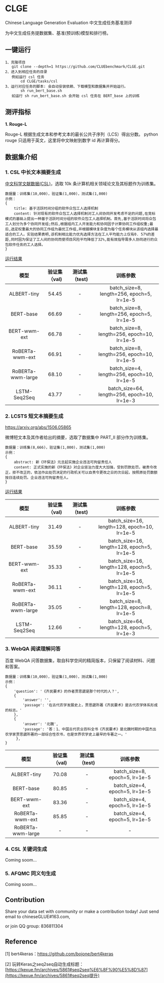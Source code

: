 # CLGE
Chinese Language Generation Evaluation 中文生成任务基准测评

为中文生成任务提数据集、基准(预训练)模型和排行榜。

## 一键运行

```
1、克隆项目 
   git clone --depth=1 https://github.com/CLUEbenchmark/CLGE.git
2、进入到相应任务的目录
   例如运行 csl 任务
       cd CLGE/tasks/csl  
3、运行对应任务的脚本: 会自动安装依赖、下载模型和数据集并开始运行。
       sh run_bert_base.sh
   如运行 sh run_bert_base.sh 会开始 csl 任务在 BERT_base 上的训练
```

## 测评指标

**1. Rouge-L**

Rouge-L 根据生成文本和参考文本的最长公共子序列（LCS）得出分数。
python rouge 只适用于英文，这里将中文映射到数字 id 再计算得分。


## 数据集介绍

### **1. CSL 中长文本摘要生成**

[中文科学文献数据(CSL)](https://github.com/P01son6415/chinese-scientific-literature-dataset)，选取 10k 条计算机相关领域论文及其标题作为训练集。

```
数据量：训练集(10,000)，验证集(1,000)，测试集(1,000)
示例：
{
    title: 基于活跃时间分组的软件众包工人选择机制
    content: 针对现有的软件众包工人选择机制对工人间协同开发考虑不足的问题,在竞标模式的基础上提出一种基于活跃时间分组的软件众包工人选择机制。首先,基于活跃时间将众包工人划分为多个协同开发组;然后,根据组内工人开发能力和协同因子计算协同工作组权重;最后,选定权重最大的协同工作组为最优工作组,并根据模块复杂度为每个任务模块从该组内选择最适合的工人。实验结果表明,该机制相比能力优先选择方法在工人平均能力上仅有0. 57%的差距,同时因为保证了工人间的协同而使项目风险平均降低了32%,能有效指导需多人协同进行的众包软件任务的工人选择。
}
```

[运行结果](docs/csl.md)

|         模型          | 验证集（val) | 测试集（test) |               训练参数              |
| :-------------------: | :----------: |:----------: |  :--------------------------------: |
|      ALBERT-tiny      |    54.45     | - |  batch_size=8, length=256, epoch=5, lr=1e-5  |
|       BERT-base       |    66.69     | - |  batch_size=8, length=256, epoch=5, lr=1e-5  |
|     BERT-wwm-ext      |    66.78     | - |  batch_size=8, length=256, epoch=10, lr=1e-5 |
|    RoBERTa-wwm-ext    |    66.91     | - |  batch_size=8, length=256, epoch=10, lr=1e-5 |
|   RoBERTa-wwm-large   |    68.10     | - |  batch_size=4, length=256, epoch=10, lr=1e-5 |
|     LSTM-Seq2Seq      |    43.77     | - |  batch_size=64, length=256, epoch=10, lr=1e-3 |


### **2. LCSTS 短文本摘要生成**

https://arxiv.org/abs/1506.05865

微博短文本及其作者给出的摘要，选取了数据集中 PART_II 部分作为训练集。

```
数据量：训练集(8,666)，验证集(1,000)，测试集(1,000)
示例：
{
    abstract: 新《环保法》元旦起实施企业违法可拘留责任人
    content: 正式实施的新《环保法》对企业惩治力度大大加强，受到罚款处罚，被责令改正，拒不改正的，依法作出处罚决定的行政机关可以自责令更改之日的次日起，按照原处罚数额按日连续处罚。企业违法可拘留责任人。
}
```

[运行结果](docs/lcsts.md)

|         模型          | 验证集（val) | 测试集（test) |               训练参数              |
| :-------------------: | :----------: |:----------: |  :--------------------------------: |
|      ALBERT-tiny      |    31.49     | - |  batch_size=16, length=128, epoch=10, lr=1e-5  |
|       BERT-base       |    35.59     | - |  batch_size=16, length=128, epoch=5, lr=1e-5  |
|     BERT-wwm-ext      |    35.33     | - |  batch_size=16, length=128, epoch=5, lr=1e-5 |
|    RoBERTa-wwm-ext    |    36.11     | - |  batch_size=16, length=128, epoch=5, lr=1e-5 |
|   RoBERTa-wwm-large   |    35.05     | - |  batch_size=8, length=128, epoch=8, lr=1e-5  |
|     LSTM-Seq2Seq      |    12.66     | - |  batch_size=64, length=128, epoch=5, lr=1e-3 |



### **3. WebQA 阅读理解问答**

百度 WebQA 问答数据集，取自科学空间的精简版本，只保留了阅读材料、问题和答案。

```
数据量：训练集(10,000)，验证集(1,000)，测试集(1,000)
示例：
{
    'question': '《齐民要术》的作者贾思勰是那个时代的人？',
    {
        'answer': '', 
        'passage': '在古代农学发展史上，贾思勰所著《齐民要术》是古代农学体系形成的标志。'
    },
    {
        'answer': '北魏',
        'passage': '答：1、中国古代农业百科全书《齐民要术》是北魏时期的中国杰出农学家贾思勰所著的一部综合性农书，也是世界农学史上最早的专著之一。'
     },
}
```

|         模型          | 验证集（val) | 测试集（test) |               训练参数              |
| :-------------------: | :----------: |:----------: |  :--------------------------------: |
|      ALBERT-tiny      |    70.08     | - |  batch_size=8, epoch=5, lr=1e-5  |
|       BERT-base       |    80.85     | - |  batch_size=4, epoch=5, lr=1e-5  |
|     BERT-wwm-ext      |    83.36     | - |  batch_size=4, epoch=5, lr=1e-5 |
|    RoBERTa-wwm-ext    |    85.85     | - |  batch_size=4, epoch=5, lr=1e-5 |
|   RoBERTa-wwm-large   |    -     |  - | - |

### 4. CSL 关键词生成
Coming soom...

### 5. AFQMC 同义句生成
Coming soom...

## Contribution
Share your data set with community or make a contribution today! Just send email to chineseGLUE#163.com,

or join QQ group: 836811304

## Reference

[1] bert4keras：https://github.com/bojone/bert4keras

[2] 玩转Keras之seq2seq自动生成标题：[https://kexue.fm/archives/5861#seq2seq%E6%8F%90%E5%8D%87](https://kexue.fm/archives/5861#seq2seq提升)

